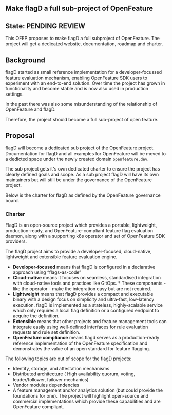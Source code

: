 ## Make flagD a full sub-project of OpenFeature

## State: PENDING REVIEW


This OFEP proposes to make flagD a full subproject of OpenFeature. The project will get a dedicated website, documentation, roadmap and charter. 

## Background

flagD started as small reference implementation for a developer-focussed feature evaluation mechanism, enabling OpenFeature SDK users to experiment with an end-to-end solution. Over time the project has grown in functionality and become stable and is now also used in production settings. 

In the past there was also some misunderstanding of the relationship of OpenFeature and flagD. 

Therefore, the project should become a full sub-project of open feature. 

## Proposal

flagD will become a dedicated sub project of the OpenFeature project. Documentation for flagD and all examples for OpenFeature will be moved to a dedicted space under the newly created domain ``openfeature.dev``.

The sub project gets it's own dedicated charter to ensure the project has clearly defined goals and scope. As a sub project flagD will have its own maintainers but will still be under the governance of the OpenFeature project. 

Below is the charter for flagD as defined by the OpenFeature governance board. 


### Charter

FlagD is an open-source project which provides a portable, lightweight, production-ready, and OpenFeature-compliant feature flag evaluation daemon, along with a supporting k8s operator and set of OpenFeature SDK providers.

The flagD project aims to provide a developer-focused, cloud-native, lightweight and extensible feature evaluation engine.

* **Developer-focused** means that flagD is configured in a declarative approach using “flags-as-code”
* **Cloud-native** means it focuses on seamless, standardised integration with cloud-native tools and practices like GitOps. * These components - like the operator - make the integration easy but are not required. 
* **Lightweight** means that flagD provides a compact and executable binary with a design focus on simplicity and ultra-fast, low-latency execution. flagD is implemented as a stateless, highly-scalable service which only requires a local flag definition or a configured endpoint to acquire the definition. 
* **Extensible** means that other projects and feature management tools can integrate easily using well-defined interfaces for rule evaluation requests and rule set definition. 
* **OpenFeature compliance** means flagd serves as a production-ready reference implementation of the OpenFeature specification and demonstrates the value of an open standard for feature flagging.

The following topics are out of scope for the flagD projects:
* Identity, storage, and attestation mechanisms
* Distributed architecture ( High availability quorum, voting, leader/follower, failover mechanics)
* Vendor modules dependencies
* A feature management and/or analytics solution (but could provide the foundations for one). The project will highlight open-source and commercial implementations which provide these capabilities and are OpenFeature compliant. 
